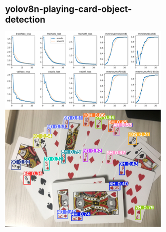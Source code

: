 # yolov8n-playing-card-object-detection

![image](/runs/detect/train/results.png)
![image](/images/0.jpg_pred.jpg)
